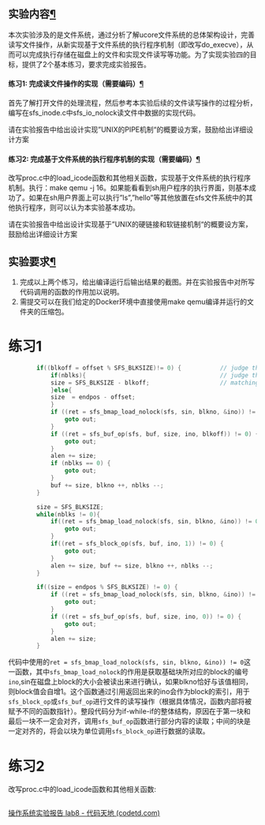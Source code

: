 ## 实验内容[¶](https://osdocs.cqu.ai/lab4/tasks/#_1)

本次实验涉及的是文件系统，通过分析了解ucore文件系统的总体架构设计，完善读写文件操作，从新实现基于文件系统的执行程序机制（即改写do_execve），从而可以完成执行存储在磁盘上的文件和实现文件读写等功能。为了实现实验四的目标，提供了2个基本练习，要求完成实验报告。

#### 练习1: 完成读文件操作的实现（需要编码）[¶](https://osdocs.cqu.ai/lab4/tasks/#1)

首先了解打开文件的处理流程，然后参考本实验后续的文件读写操作的过程分析，编写在sfs_inode.c中sfs_io_nolock读文件中数据的实现代码。

请在实验报告中给出设计实现”UNIX的PIPE机制“的概要设方案，鼓励给出详细设计方案

#### 练习2: 完成基于文件系统的执行程序机制的实现（需要编码）[¶](https://osdocs.cqu.ai/lab4/tasks/#2)

改写proc.c中的load_icode函数和其他相关函数，实现基于文件系统的执行程序机制。执行：make qemu -j 16。如果能看看到sh用户程序的执行界面，则基本成功了。如果在sh用户界面上可以执行”ls”,”hello”等其他放置在sfs文件系统中的其他执行程序，则可以认为本实验基本成功。

请在实验报告中给出设计实现基于”UNIX的硬链接和软链接机制“的概要设方案，鼓励给出详细设计方案

## 实验要求[¶](https://osdocs.cqu.ai/lab4/tasks/#_2)

1. 完成以上两个练习，给出编译运行后输出结果的截图。并在实验报告中对所写代码调用的函数的作用加以说明。
2. 需提交可以在我们给定的Docker环境中直接使用make qemu编译并运行的文件夹的压缩包。



# 练习1

```c
        if((blkoff = offset % SFS_BLKSIZE)!= 0) {           // judge the offset whether could be mod by size
            if(nblks){                                      // judge the remain block num
            size = SFS_BLKSIZE - blkoff;                    // matching the size
            }else{
            size  = endpos - offset;
            }
            if ((ret = sfs_bmap_load_nolock(sfs, sin, blkno, &ino)) != 0) {
                goto out;
            }
            if ((ret = sfs_buf_op(sfs, buf, size, ino, blkoff)) != 0) {
                goto out;
            }
            alen += size;
            if (nblks == 0) {
                goto out;
            }
            buf += size, blkno ++, nblks --;
        }

        size = SFS_BLKSIZE;
        while(nblks != 0){
            if((ret = sfs_bmap_load_nolock(sfs, sin, blkno, &ino)) != 0) {
                goto out;
            }
            if((ret = sfs_block_op(sfs, buf, ino, 1)) != 0) {
                goto out;
            }
            alen += size, buf += size, blkno ++, nblks --;
        }

        if((size = endpos % SFS_BLKSIZE) != 0) {
            if ((ret = sfs_bmap_load_nolock(sfs, sin, blkno, &ino)) != 0) {
                goto out;
            }
            if ((ret = sfs_buf_op(sfs, buf, size, ino, 0)) != 0) {
                goto out;
            }
            alen += size;
        }
```

代码中使用的`ret = sfs_bmap_load_nolock(sfs, sin, blkno, &ino)) != 0`这一函数，其中`sfs_bmap_load_nolock`的作用是获取基础块所对应的block的编号`ino`,sin在磁盘上block的大小会被读出来进行确认，如果blkno恰好与该值相同，则block值会自增1。这个函数通过引用返回出来的ino会作为block的索引，用于`sfs_block_op`或`sfs_buf_op`进行文件的读写操作（根据具体情况，函数内部将被赋予不同的函数指针）。整段代码分为if-while-if的整体结构，原因在于第一块和最后一块不一定会对齐，调用`sfs_buf_op`函数进行部分内容的读取；中间的块是一定对齐的，将会以块为单位调用`sfs_block_op`进行数据的读取。

# 练习2

改写proc.c中的load_icode函数和其他相关函数:

```

```

[操作系统实验报告 lab8 - 代码天地 (codetd.com)](https://www.codetd.com/article/10940531)